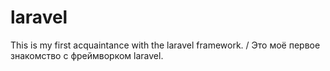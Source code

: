 # laravel
This is my first acquaintance with the laravel framework. / Это моё первое знакомство с фреймворком laravel.
